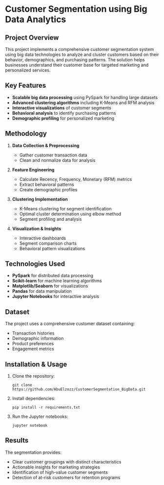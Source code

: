 # Customer Segmentation using Big Data Analytics

## Project Overview
This project implements a comprehensive customer segmentation system using big data technologies to analyze and cluster customers based on their behavior, demographics, and purchasing patterns. The solution helps businesses understand their customer base for targeted marketing and personalized services.

## Key Features
- **Scalable big data processing** using PySpark for handling large datasets
- **Advanced clustering algorithms** including K-Means and RFM analysis
- **Interactive visualizations** of customer segments
- **Behavioral analysis** to identify purchasing patterns
- **Demographic profiling** for personalized marketing

## Methodology
1. **Data Collection & Preprocessing**
   - Gather customer transaction data
   - Clean and normalize data for analysis

2. **Feature Engineering**
   - Calculate Recency, Frequency, Monetary (RFM) metrics
   - Extract behavioral patterns
   - Create demographic profiles

3. **Clustering Implementation**
   - K-Means clustering for segment identification
   - Optimal cluster determination using elbow method
   - Segment profiling and analysis

4. **Visualization & Insights**
   - Interactive dashboards
   - Segment comparison charts
   - Behavioral pattern visualizations

## Technologies Used
- **PySpark** for distributed data processing
- **Scikit-learn** for machine learning algorithms
- **Matplotlib/Seaborn** for visualizations
- **Pandas** for data manipulation
- **Jupyter Notebooks** for interactive analysis

## Dataset
The project uses a comprehensive customer dataset containing:
- Transaction histories
- Demographic information
- Product preferences
- Engagement metrics

## Installation & Usage
1. Clone the repository:
   ```
   git clone https://github.com/AbuElzozz/CustomerSegmentation_BigData.git
   ```
2. Install dependencies:
   ```
   pip install -r requirements.txt
   ```
3. Run the Jupyter notebooks:
   ```
   jupyter notebook
   ```

## Results
The segmentation provides:
- Clear customer groupings with distinct characteristics
- Actionable insights for marketing strategies
- Identification of high-value customer segments
- Detection of at-risk customers for retention programs

